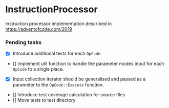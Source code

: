 # InstructionProcessor
Instruction processor implementation described in https://adventofcode.com/2019

### Pending tasks
 - [X] Introduce additional tests for each `OpCode`.
 - [] Implement util function to handle the parameter modes input for each `OpCode` to a single place.
 - [X] Input collection iterator should be generalised and passed as a parameter to the `OpCode::Execute` function.
 - [] Introduce test coverage calculation for source files
 - [] Move tests to test directory

